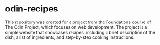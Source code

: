 # odin-recipes

This repository was created for a project from the Foundations course of The Odin Project, which focuses on web development. The project is a simple website that showcases recipes, including a brief description of the dish, a list of ingredients, and step-by-step cooking instructions.
